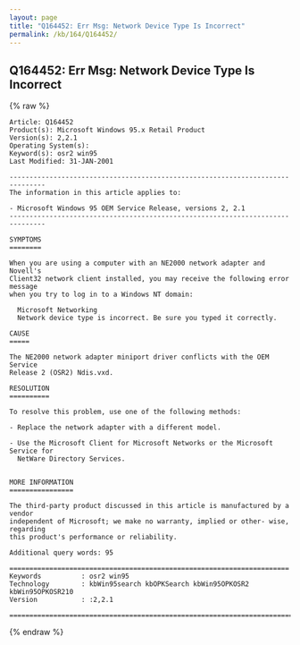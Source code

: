 ```yaml
---
layout: page
title: "Q164452: Err Msg: Network Device Type Is Incorrect"
permalink: /kb/164/Q164452/
---
```


## Q164452: Err Msg: Network Device Type Is Incorrect

{% raw %}

	Article: Q164452
	Product(s): Microsoft Windows 95.x Retail Product
	Version(s): 2,2.1
	Operating System(s): 
	Keyword(s): osr2 win95
	Last Modified: 31-JAN-2001
	
	-------------------------------------------------------------------------------
	The information in this article applies to:
	
	- Microsoft Windows 95 OEM Service Release, versions 2, 2.1 
	-------------------------------------------------------------------------------
	
	SYMPTOMS
	========
	
	When you are using a computer with an NE2000 network adapter and Novell's
	Client32 network client installed, you may receive the following error message
	when you try to log in to a Windows NT domain:
	
	  Microsoft Networking
	  Network device type is incorrect. Be sure you typed it correctly.
	
	CAUSE
	=====
	
	The NE2000 network adapter miniport driver conflicts with the OEM Service
	Release 2 (OSR2) Ndis.vxd.
	
	RESOLUTION
	==========
	
	To resolve this problem, use one of the following methods:
	
	- Replace the network adapter with a different model.
	
	- Use the Microsoft Client for Microsoft Networks or the Microsoft Service for
	  NetWare Directory Services.
	
	
	MORE INFORMATION
	================
	
	The third-party product discussed in this article is manufactured by a vendor
	independent of Microsoft; we make no warranty, implied or other- wise, regarding
	this product's performance or reliability.
	
	Additional query words: 95
	
	======================================================================
	Keywords          : osr2 win95 
	Technology        : kbWin95search kbOPKSearch kbWin95OPKOSR2 kbWin95OPKOSR210
	Version           : :2,2.1
	
	=============================================================================
	

{% endraw %}

